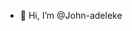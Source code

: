 - 👋 Hi, I’m @John-adeleke


<!---
John-adeleke/John-adeleke is a ✨ special ✨ repository because its `README.md` (this file) appears on your GitHub profile.
You can click the Preview link to take a look at your changes.
--->
